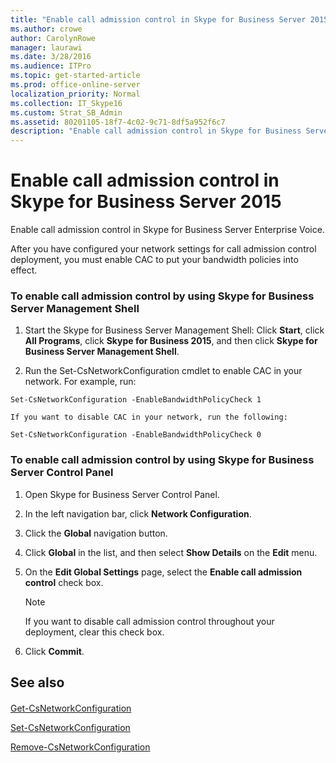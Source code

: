 ```yaml
---
title: "Enable call admission control in Skype for Business Server 2015"
ms.author: crowe
author: CarolynRowe
manager: laurawi
ms.date: 3/28/2016
ms.audience: ITPro
ms.topic: get-started-article
ms.prod: office-online-server
localization_priority: Normal
ms.collection: IT_Skype16
ms.custom: Strat_SB_Admin
ms.assetid: 80201105-18f7-4c02-9c71-8df5a952f6c7
description: "Enable call admission control in Skype for Business Server Enterprise Voice."
---
```


# Enable call admission control in Skype for Business Server 2015
 
Enable call admission control in Skype for Business Server Enterprise Voice. 
  
After you have configured your network settings for call admission control deployment, you must enable CAC to put your bandwidth policies into effect.
  
### To enable call admission control by using Skype for Business Server Management Shell

1. Start the Skype for Business Server Management Shell: Click **Start**, click **All Programs**, click **Skype for Business 2015**, and then click **Skype for Business Server Management Shell**.
    
2. Run the Set-CsNetworkConfiguration cmdlet to enable CAC in your network. For example, run:
    
  ```
  Set-CsNetworkConfiguration -EnableBandwidthPolicyCheck 1
  ```

    If you want to disable CAC in your network, run the following:
    
  ```
  Set-CsNetworkConfiguration -EnableBandwidthPolicyCheck 0
  ```

### To enable call admission control by using Skype for Business Server Control Panel

1. Open Skype for Business Server Control Panel.
    
2. In the left navigation bar, click **Network Configuration**.
    
3. Click the **Global** navigation button.
    
4. Click **Global** in the list, and then select **Show Details** on the **Edit** menu.
    
5. On the **Edit Global Settings** page, select the **Enable call admission control** check box.
    
    > [!NOTE]
    > If you want to disable call admission control throughout your deployment, clear this check box. 
  
6. Click **Commit**. 
    
## See also

#### 

[Get-CsNetworkConfiguration](../../manage/management-shell/get-csnetworkconfiguration.md)
  
[Set-CsNetworkConfiguration](../../manage/management-shell/set-csnetworkconfiguration.md)
  
[Remove-CsNetworkConfiguration](../../manage/management-shell/remove-csnetworkconfiguration.md)

